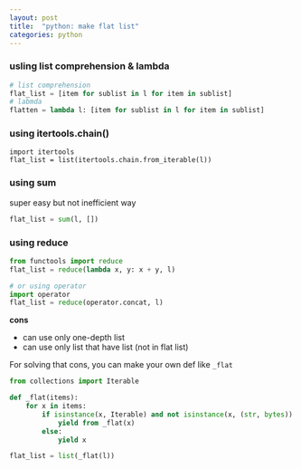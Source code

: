 ```yaml
---
layout: post
title:  "python: make flat list"
categories: python
---
```



### usling list comprehension & lambda

```python
# list comprehension
flat_list = [item for sublist in l for item in sublist]
# labmda
flatten = lambda l: [item for sublist in l for item in sublist]
```

### using itertools.chain()

```
import itertools
flat_list = list(itertools.chain.from_iterable(l))
```

### using sum
super easy but not inefficient way

```python
flat_list = sum(l, [])
```

### using reduce

```python
from functools import reduce
flat_list = reduce(lambda x, y: x + y, l)

# or using operator
import operator
flat_list = reduce(operator.concat, l)
```

**cons**
- can use only one-depth list 
- can use only list that have list (not in flat list)


For solving that cons, you can make your own def like `_flat`

```python
from collections import Iterable

def _flat(items):
    for x in items:
        if isinstance(x, Iterable) and not isinstance(x, (str, bytes)):
            yield from _flat(x)
        else:
            yield x

flat_list = list(_flat(l))
```
